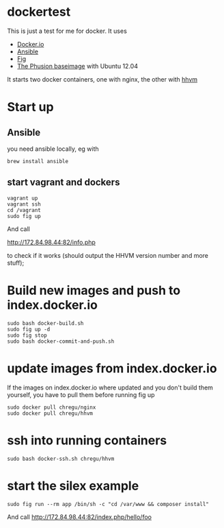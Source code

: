 # dockertest

This is just a test for me for docker. It uses

- [Docker.io](https://www.docker.io/) 
- [Ansible](http://www.ansible.com/home)
- [Fig](http://orchardup.github.io/fig/)
- [The Phusion baseimage](https://github.com/phusion/baseimage-docker) with Ubuntu 12.04

It starts two docker containers, one with nginx, the other with [hhvm](http://hhvm.com/)


# Start up

## Ansible

you need ansible locally, eg with
````
brew install ansible
````

## start vagrant and dockers

````
vagrant up
vagrant ssh
cd /vagrant
sudo fig up
````

And call

http://172.84.98.44:82/info.php

to check if it works (should output the HHVM version number and more stuff);

# Build new images and push to index.docker.io

````
sudo bash docker-build.sh
sudo fig up -d
sudo fig stop
sudo bash docker-commit-and-push.sh
````

# update images from index.docker.io

If the images on index.docker.io where updated and you don't build them yourself, you have to pull them before running fig up

````
sudo docker pull chregu/nginx
sudo docker pull chregu/hhvm
````

# ssh into running containers

````
sudo bash docker-ssh.sh chregu/hhvm
````

# start the silex example

````
sudo fig run --rm app /bin/sh -c "cd /var/www && composer install"
````

And call http://172.84.98.44:82/index.php/hello/foo
